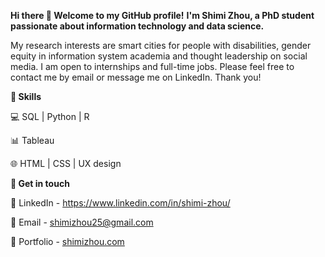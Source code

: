 **Hi there 👋 Welcome to my GitHub profile!**
**I'm Shimi Zhou, a PhD student passionate about information technology and data science.**

My research interests are smart cities for people with disabilities, gender equity in information system academia and thought leadership on social media. I am open to internships and full-time jobs. Please feel free to contact me by email or message me on LinkedIn. Thank you!

**:star2: Skills**

💻 SQL | Python | R

📊 Tableau
    
🌐 HTML | CSS | UX design


**🌟 Get in touch**

💬 LinkedIn - https://www.linkedin.com/in/shimi-zhou/

📧 Email - shimizhou25@gmail.com  

:black_square_button: Portfolio - [shimizhou.com](shimizhou.com)

<!---
ShimiZhou/ShimiZhou is a ✨ special ✨ repository because its `README.md` (this file) appears on your GitHub profile.
You can click the Preview link to take a look at your changes.
--->

